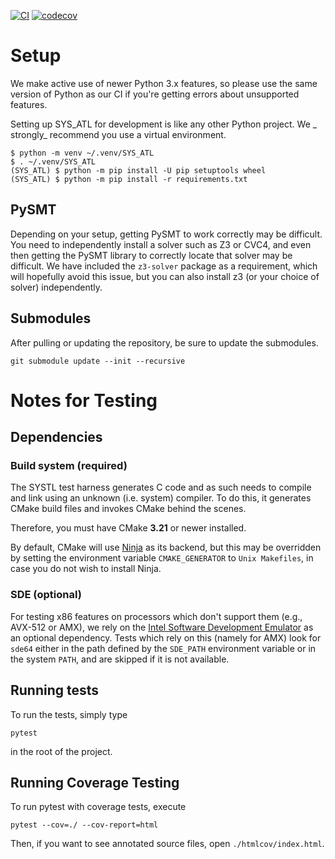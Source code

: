 [![CI](https://github.com/ChezJrk/SYS_ATL/actions/workflows/main.yml/badge.svg)](https://github.com/ChezJrk/SYS_ATL/actions/workflows/main.yml)
[![codecov](https://codecov.io/gh/ChezJrk/SYS_ATL/branch/master/graph/badge.svg?token=BFIZ0WKP4I)](https://codecov.io/gh/ChezJrk/SYS_ATL)

# Setup

We make active use of newer Python 3.x features, so please use the same version
of Python as our CI if you're getting errors about unsupported features.

Setting up SYS_ATL for development is like any other Python project. We _
strongly_ recommend you use a virtual environment.

```
$ python -m venv ~/.venv/SYS_ATL
$ . ~/.venv/SYS_ATL
(SYS_ATL) $ python -m pip install -U pip setuptools wheel
(SYS_ATL) $ python -m pip install -r requirements.txt
```

## PySMT

Depending on your setup, getting PySMT to work correctly may be difficult. You
need to independently install a solver such as Z3 or CVC4, and even then getting
the PySMT library to correctly locate that solver may be difficult. We have
included the `z3-solver` package as a requirement, which will hopefully avoid
this issue, but you can also install z3 (or your choice of solver)
independently.

## Submodules

After pulling or updating the repository, be sure to update the submodules.

```
git submodule update --init --recursive
```

# Notes for Testing

## Dependencies

### Build system (required)

The SYSTL test harness generates C code and as such needs to compile and link
using an unknown (i.e. system) compiler. To do this, it generates CMake build
files and invokes CMake behind the scenes.

Therefore, you must have CMake **3.21** or newer installed.

By default, CMake will use [Ninja](https://ninja-build.org) as its backend, but
this may be overridden by setting the environment variable `CMAKE_GENERATOR`
to `Unix Makefiles`, in case you do not wish to install Ninja.

### SDE (optional)

For testing x86 features on processors which don't support them (e.g., AVX-512
or AMX), we rely on
the [Intel Software Development Emulator](https://www.intel.com/content/www/us/en/developer/articles/tool/software-development-emulator.html)
as an optional dependency. Tests which rely on this (namely for AMX) look
for `sde64` either in the path defined by the `SDE_PATH` environment variable or
in the system `PATH`, and are skipped if it is not available.

## Running tests

To run the tests, simply type

```
pytest
```

in the root of the project.

## Running Coverage Testing

To run pytest with coverage tests, execute

```
pytest --cov=./ --cov-report=html
```

Then, if you want to see annotated source files, open `./htmlcov/index.html`.
